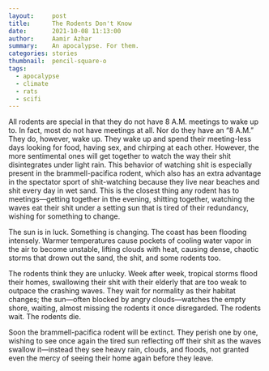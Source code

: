 ```yaml
---
layout:     post
title:      The Rodents Don't Know
date:       2021-10-08 11:13:00
author:     Aamir Azhar
summary:    An apocalypse. For them.
categories: stories
thumbnail:  pencil-square-o
tags:
  - apocalypse
  - climate
  - rats
  - scifi
---
```

All rodents are special in that they do not have 8 A.M. meetings to wake up to. In fact, most do not have meetings at all. Nor do they have an “8 A.M.” They do, however, wake up. They wake up and spend their meeting-less days looking for food, having sex, and chirping at each other. However, the more sentimental ones will get together to watch the way their shit disintegrates under light rain. This behavior of watching shit is especially present in the brammell-pacifica rodent, which also has an extra advantage in the spectator sport of shit-watching because they live near beaches and shit every day in wet sand. This is the closest thing any rodent has to meetings—getting together in the evening, shitting together, watching the waves eat their shit under a setting sun that is tired of their redundancy, wishing for something to change.

The sun is in luck. Something is changing. The coast has been flooding intensely. Warmer temperatures cause pockets of cooling water vapor in the air to become unstable, lifting clouds with heat, causing dense, chaotic storms that drown out the sand, the shit, and some rodents too.

The rodents think they are unlucky. Week after week, tropical storms flood their homes, swallowing their shit with their elderly that are too weak to outpace the crashing waves. They wait for normality as their habitat changes; the sun—often blocked by angry clouds—watches the empty shore, waiting, almost missing the rodents it once disregarded. The rodents wait. The rodents die.

Soon the brammell-pacifica rodent will be extinct. They perish one by one, wishing to see once again the tired sun reflecting off their shit as the waves swallow it—instead they see heavy rain, clouds, and floods, not granted even the mercy of seeing their home again before they leave.
